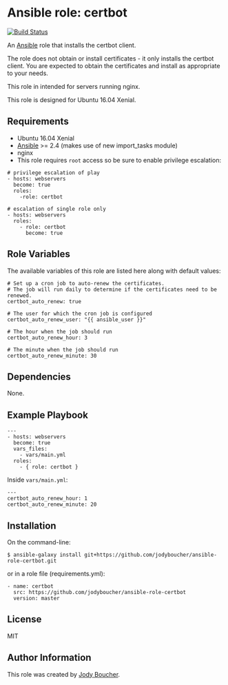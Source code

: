# Ansible role: certbot

[![Build Status](https://travis-ci.org/jodyboucher/ansible-role-certbot.svg?branch=master)](https://travis-ci.org/jodyboucher/ansible-role-certbot)

An [Ansible](https://www.ansible.com/) role that installs the certbot client.

The role does not obtain or install certificates - it only installs the certbot client.  You are expected to obtain the certificates and install as appropriate to your needs.

This role in intended for servers running nginx.

This role is designed for Ubuntu 16.04 Xenial.

## Requirements

* Ubuntu 16.04 Xenial
* [Ansible](https://docs.ansible.com/ansible/intro_installation.html) >= 2.4 (makes use of new import_tasks module)
* nginx
* This role requires `root` access so be sure to enable privilege escalation:

```
# privilege escalation of play
- hosts: webservers
  become: true
  roles:
    -role: certbot

# escalation of single role only
- hosts: webservers
  roles:
    - role: certbot
      become: true
```

## Role Variables

The available variables of this role are listed here along with default values:
```
# Set up a cron job to auto-renew the certificates.
# The job will run daily to determine if the certificates need to be renewed.
certbot_auto_renew: true

# The user for which the cron job is configured
certbot_auto_renew_user: "{{ ansible_user }}"

# The hour when the job should run
certbot_auto_renew_hour: 3

# The minute when the job should run
certbot_auto_renew_minute: 30

```

## Dependencies

None.

## Example Playbook

```
---
- hosts: webservers
  become: true
  vars_files:
    - vars/main.yml
  roles:
    - { role: certbot }
```

Inside `vars/main.yml`:

```
---
certbot_auto_renew_hour: 1
certbot_auto_renew_minute: 20
```

## Installation

On the command-line:
```
$ ansible-galaxy install git+https://github.com/jodyboucher/ansible-role-certbot.git
```

or in a role file (requirements.yml):

```
- name: certbot
  src: https://github.com/jodyboucher/ansible-role-certbot
  version: master
```

## License

MIT

## Author Information

This role was created by [Jody Boucher](https://jodyboucher.com/).

